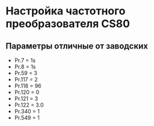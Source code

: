 # Настройка частотного преобразователя CS80

## Параметры отличные от заводских

* Pr.7   = 1s
* Pr.8   = 1s
* Pr.59  = 3
* Pr.117 = 2
* Pr.118 = 96
* Pr.120 = 0
* Pr.121 = 3
* Pr.122 = 3.0
* Pr.340 = 1
* Pr.549 = 1
